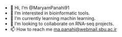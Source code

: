 - 👋 Hi, I’m @MaryamPanahi91
- 👀 I’m interested in bioinformatic tools.
- 🌱 I’m currently learning machin learning.
- 💞️ I’m looking to collaborate on RNA-seq projects.
- 📫 How to reach me ma.panahi@webmail.sbu.ac.ir

<!---
MaryamPanahi91/MaryamPanahi91 is a ✨ special ✨ repository because its `README.md` (this file) appears on your GitHub profile.
You can click the Preview link to take a look at your changes.
--->
